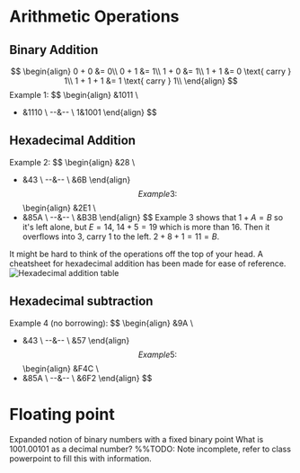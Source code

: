 # Arithmetic Operations
## Binary Addition
$$ 
\begin{align}
0 + 0 &= 0\\
0 + 1 &= 1\\
1 + 0 &= 1\\
1 + 1 &= 0 \text{ carry } 1\\
1 + 1 + 1 &= 1 \text{ carry } 1\\
\end{align}
$$
Example 1: 
$$ 
\begin{align}
&1011 \\
+ &1110 \\
--&-- \\
1&1001
\end{align}
$$
## Hexadecimal Addition
Example 2: 
$$ 
\begin{align}
&28 \\
+ &43 \\
--&-- \\
&6B
\end{align}
$$
Example 3:
$$ 
\begin{align}
&2E1 \\
+ &85A \\
--&-- \\
&B3B
\end{align}
$$
Example 3 shows that $1 + A = B$ so it's left alone, but $E = 14$, $14 + 5 = 19$ which is more than $16$. Then it overflows into $3$, carry $1$ to the left. $2 + 8 + 1 = 11 = B.$

It might be hard to think of the operations off the top of your head. A cheatsheet for hexadecimal addition has been made for ease of reference.
![Hexadecimal addition table](https://www.tutorialspoint.com/computer_logical_organization/images/hexadecimal_addition_table.jpg)
## Hexadecimal subtraction
Example 4 (no borrowing): 
$$ 
\begin{align}
&9A \\
+ &43 \\
--&-- \\
&57
\end{align}
$$
Example 5:
$$ 
\begin{align}
&F4C \\
+ &85A \\
--&-- \\
&6F2
\end{align}
$$
# Floating point
Expanded notion of binary numbers with a fixed binary point
What is 1001.00101 as a decimal number?
%%TODO: Note incomplete, refer to class powerpoint to fill this with information.
